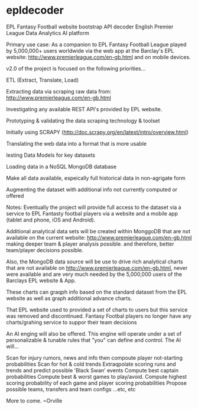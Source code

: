 # epldecoder
EPL Fantasy Football website bootstrap API decoder
English Premier League Data Analytics AI platform

Primary use case: As a companion to EPL Fantasy Football League played by 5,000,000+ users worldwide via the web app at the Barclay's EPL website: http://www.premierleague.com/en-gb.html and on mobile devices.

v2.0 of the project is focused on the following priorities...

ETL (Extract, Translate, Load)

Extracting data via scraping raw data from: http://www.premierleague.com/en-gb.html

Investigating any available REST API's provided by EPL website.

Prototyping & validating the data scraping technology & toolset

Initially using SCRAPY (http://doc.scrapy.org/en/latest/intro/overview.html)

Translating the web data into a format that is more usable

Iesting Data Models for key datasets

Loading data in a NoSQL MongoDB database

Make all data available, espeically full historical data in non-agrigate form

Augmenting the dataset with additional info not currently computed or offered

Notes:
Eventually the project will provide full access to the dataset via a service to EPL Fantasty footbal players via a website and a mobile app (tablet and phone, iOS and Android).

Additional analytical data sets will be created within MonggoDB that are not available on the current website: http://www.premierleague.com/en-gb.html making deeper team & player analysis possible. and therefore, better team/player decisions possible.

Also, the MongoDB data source will be use to drive rich analytical charts that are not available on http://www.premierleague.com/en-gb.html, never were available and are very much needed by the 5,000,000 users of the Barclays EPL website & App.

These charts can graqph info based on the standard dataset from the EPL website as well as graph additional advance charts.

That EPL website used to provided a set of charts to users but this service was removed and discontinued. Fantasy Footbal players no longer have any charts/grahing service to suppor their team decisions

An AI enging will also be offered. This engine will operate under a set of personalizable & tunable rules that "you" can define and control. The AI will...

Scan for injury rumors, news and info then compoute player not-starting probabilities
Scan for hot & cold trends
Extraqpolate scoring runs and trends and predict possible 'Black Swan' events
Compute best captain probabilities
Compute best & worst games to play/avoid.
Compute highest scoring probability of each game and player scoring probabilities
Propose possible teams, transfers and team configs
...etc, etc

More to come. ~Orville

